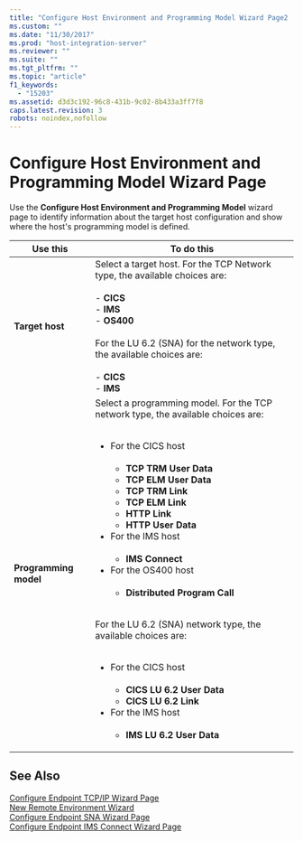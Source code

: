 ```yaml
---
title: "Configure Host Environment and Programming Model Wizard Page2 | Microsoft Docs"
ms.custom: ""
ms.date: "11/30/2017"
ms.prod: "host-integration-server"
ms.reviewer: ""
ms.suite: ""
ms.tgt_pltfrm: ""
ms.topic: "article"
f1_keywords: 
  - "15203"
ms.assetid: d3d3c192-96c8-431b-9c02-8b433a3ff7f8
caps.latest.revision: 3
robots: noindex,nofollow
---
```

# Configure Host Environment and Programming Model Wizard Page
Use the **Configure Host Environment and Programming Model** wizard page to identify information about the target host configuration and show where the host's programming model is defined.  
  
|Use this|To do this|  
|--------------|----------------|  
|**Target host**|Select a target host. For the TCP Network type, the available choices are:<br /><br /> -   **CICS**<br />-   **IMS**<br />-   **OS400**<br /><br /> For the LU 6.2 (SNA) for the network type, the available choices are:<br /><br /> -   **CICS**<br />-   **IMS**|  
|**Programming model**|Select a programming model. For the TCP network type, the available choices are:<br /><br /> <ul><li>For the CICS host<br /><br /> <ul><li>**TCP TRM User Data**</li><li>**TCP ELM User Data**</li><li>**TCP TRM Link**</li><li>**TCP ELM Link**</li><li>**HTTP Link**</li><li>**HTTP User Data**</li></ul></li><li>For the IMS host<br /><br /> <ul><li>**IMS Connect**</li></ul></li><li>For the OS400 host<br /><br /> <ul><li>**Distributed Program Call**</li></ul></li></ul><br /> For the LU 6.2 (SNA) network type, the available choices are:<br /><br /> <ul><li>For the CICS host<br /><br /> <ul><li>**CICS LU 6.2 User Data**</li><li>**CICS LU 6.2 Link**</li></ul></li><li>For the IMS host<br /><br /> <ul><li>**IMS LU 6.2 User Data**</li></ul></li></ul>|  
  
## See Also  
 [Configure Endpoint TCP/IP Wizard Page](../core/configure-endpoint-tcp-ip-wizard-page2.md)   
 [New Remote Environment Wizard](../core/new-remote-environment-wizard1.md)   
 [Configure Endpoint SNA Wizard Page](../core/configure-endpoint-sna-wizard-page2.md)   
 [Configure Endpoint IMS Connect Wizard Page](../core/configure-endpoint-ims-connect-wizard-page1.md)